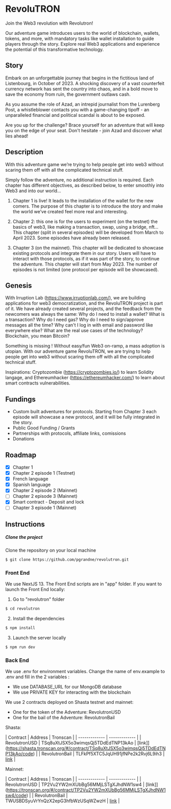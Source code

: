 # RevoluTRON
Join the Web3 revolution with Revolutron!

Our adventure game introduces users to the world of blockchain, wallets, tokens, and more, with mandatory tasks like wallet installation to guide players through the story. Explore real Web3 applications and experience the potential of this transformative technology. 

## Story

Embark on an unforgettable journey that begins in the fictitious land of Listenbourg, in October of 2023. A shocking discovery of a vast counterfeit currency network has sent the country into chaos, and in a bold move to save the economy from ruin, the government outlaws cash.

As you assume the role of Azad, an intrepid journalist from the Lurenberg Post, a whistleblower contacts you with a game-changing tipoff - an unparalleled financial and political scandal is about to be exposed.

Are you up for the challenge? Brace yourself for an adventure that will keep you on the edge of your seat. Don't hesitate - join Azad and discover what lies ahead!

## Description

With this adventure game we’re trying to help people get into web3 without scaring them off with all the complicated technical stuff.

Simply follow the adventure, no additional instruction is required. Each chapter has different objectives, as described below, to enter smoothly into Web3 and into our world...

1) Chapter 1 is live! It leads to the installation of the wallet for the new comers. The purpose of this chapter is to introduce the story and make the world we’ve created feel more real and interesting.

2) Chapter 2: this one is for the users to experiment (on the testnet) the basics of web3, like making a transaction, swap, using a bridge, nft…This chapter (split in several episodes) will be developed from March to April 2023. Some episodes have already been released.

3) Chapter 3 (on the mainnet). This chapter will be dedicated to showcase existing protocols and integrate them in our story. Users will have to interact with those protocols, as if it was part of the story, to continue the adventure. This chapter will start from May 2023. The number of episodes is not limited (one protocol per episode will be showcased).

## Genesis

With Irruption Lab (https://www.irruptionlab.com/), we are building applications for web3 democratization, and the RevoluTRON project is part of it. We have already created several projects, and the feedback from the newcomers was always the same: Why do I need to install a wallet? What is a transaction? Why do I need gas? Why do I need to sign/approve messages all the time? Why can't I log in with email and password like everywhere else? What are the real use cases of the technology? Blockchain, you mean Bitcoin?

Something is missing ! Without easy/fun Web3 on-ramp, a mass adoption is utopian.
With our adventure game RevoluTRON, we are trying to help people get into web3 without scaring them off with all the complicated technical stuff.

Inspirations: Cryptozombie (https://cryptozombies.io/) to learn Solidity langage, and Ethereumhacker (https://ethereumhacker.com/) to learn about smart contracts vulnerabilities.

## Fundings

- Custom built adventures for protocols. Starting from Chapter 3 each episode will showcase a new protocol, and it will be fully integrated in the story.
- Public Good Funding / Grants
- Partnerships with protocols, affiliate links, comissions
- Donations

## Roadmap
- [X] Chapter 1
- [X] Chapter 2 episode 1 (Testnet)
- [X] French language
- [X] Spanish language
- [X] Chapter 2 episode 2 (Mainnet)
- [ ] Chapter 2 episode 3 (Mainnet)
- [X] Smart contract - Deposit and lock 
- [ ] Chapter 3 episode 1 (Mainnet)

## Instructions
##### Clone the project
Clone the repository on your local machine
```bash
$ git clone https://github.com/pgrandne/revolutron.git
```

### Front End ###
We use NextJS 13. The Front End scripts are in "app" folder.
If you want to launch the Front End locally:

1. Go to "revolutron" folder
```bash
$ cd revolutron
```

2. Install the dependencies
```bash
$ npm install
```

3. Launch the server locally
```bash
$ npm run dev
```
### Back End ###
We use .env for environment variables. Change the name of env.example to .env and fill in the 2 variables :
   - We use DATABASE_URL for our MongoDB database
   - We use PRIVATE KEY for interacting with the blockchain

We use 2 contracts deployed on Shasta testnet and mainnet:
 - One for the token of the Adventure: RevolutronUSD
 - One for the bail of the Adventure: RevolutronBail

Shasta:

| Contract  | Address | Tronscan |
| ------------- | ------------- |
| RevolutronUSD | TSq8uXtJSX5o3wimqsQj5TDdEdTNP13kAo | [link]](https://shasta.tronscan.org/#/contract/TSq8uXtJSX5o3wimqsQj5TDdEdTNP13kAo/code) |
| RevolutronBail | TLFkPf5XTC5JqUH91jfNPe2k2Rvj6L9ih3 | [link](https://shasta.tronscan.org/#/contract/TLFkPf5XTC5JqUH91jfNPe2k2Rvj6L9ih3/code) |



Mainnet:

| Contract  | Address | Tronscan |
| ------------- | ------------- |
| RevolutronUSD | TP2Vu2YW2mXUbBg56MMjLSTgXJhdNW1sw4 | [link]](https://tronscan.org/#/contract/TP2Vu2YW2mXUbBg56MMjLSTgXJhdNW1sw4/code) |
| RevolutronBail | TWUSBDSyuVrYnQzX2epG3hfbWzUSqWZwzH | [link](https://tronscan.org/#/contract/TWUSBDSyuVrYnQzX2epG3hfbWzUSqWZwzH/code) |
  


